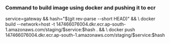 ### Command to build image using docker and pushing it to ecr
service=gateway && hash="$(git rev-parse --short HEAD)" && \
docker build --network=host -t 147466076004.dkr.ecr.ap-south-1.amazonaws.com/staging/$service:$hash . && \
docker push 147466076004.dkr.ecr.ap-south-1.amazonaws.com/staging/$service:$hash
